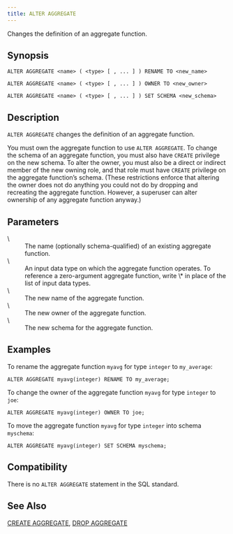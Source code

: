 ```yaml
---
title: ALTER AGGREGATE
---
```


<!--
Licensed to the Apache Software Foundation (ASF) under one
or more contributor license agreements.  See the NOTICE file
distributed with this work for additional information
regarding copyright ownership.  The ASF licenses this file
to you under the Apache License, Version 2.0 (the
"License"); you may not use this file except in compliance
with the License.  You may obtain a copy of the License at

  http://www.apache.org/licenses/LICENSE-2.0

Unless required by applicable law or agreed to in writing,
software distributed under the License is distributed on an
"AS IS" BASIS, WITHOUT WARRANTIES OR CONDITIONS OF ANY
KIND, either express or implied.  See the License for the
specific language governing permissions and limitations
under the License.
-->

Changes the definition of an aggregate function.

## Synopsis<a id="synop"></a>

```pre
ALTER AGGREGATE <name> ( <type> [ , ... ] ) RENAME TO <new_name>

ALTER AGGREGATE <name> ( <type> [ , ... ] ) OWNER TO <new_owner>

ALTER AGGREGATE <name> ( <type> [ , ... ] ) SET SCHEMA <new_schema>
```

## Description<a id="desc"></a>

`ALTER AGGREGATE` changes the definition of an aggregate function.

You must own the aggregate function to use `ALTER AGGREGATE`. To change the schema of an aggregate function, you must also have `CREATE` privilege on the new schema. To alter the owner, you must also be a direct or indirect member of the new owning role, and that role must have `CREATE` privilege on the aggregate function’s schema. (These restrictions enforce that altering the owner does not do anything you could not do by dropping and recreating the aggregate function. However, a superuser can alter ownership of any aggregate function anyway.)

## Parameters<a id="alteraggregate__section4"></a>

<dt> \<name\>   </dt>
<dd>The name (optionally schema-qualified) of an existing aggregate function.</dd>

<dt> \<type\>   </dt>
<dd>An input data type on which the aggregate function operates. To reference a zero-argument aggregate function, write \* in place of the list of input data types.</dd>

<dt> \<new\_name\>   </dt>
<dd>The new name of the aggregate function.</dd>

<dt> \<new\_owner\>   </dt>
<dd>The new owner of the aggregate function.</dd>

<dt> \<new\_schema\>   </dt>
<dd>The new schema for the aggregate function.</dd>

## Examples<a id="alteraggregate__section5"></a>

To rename the aggregate function `myavg` for type `integer` to `my_average`:

```pre
ALTER AGGREGATE myavg(integer) RENAME TO my_average;
```

To change the owner of the aggregate function `myavg` for type `integer` to `joe`:

```pre
ALTER AGGREGATE myavg(integer) OWNER TO joe;
```

To move the aggregate function `myavg` for type `integer` into schema `myschema`:

```pre
ALTER AGGREGATE myavg(integer) SET SCHEMA myschema;
```

## Compatibility<a id="compat"></a>

There is no `ALTER AGGREGATE` statement in the SQL standard.

## See Also<a id="see"></a>

[CREATE AGGREGATE](CREATE-AGGREGATE.html), [DROP AGGREGATE](DROP-AGGREGATE/index.html)


